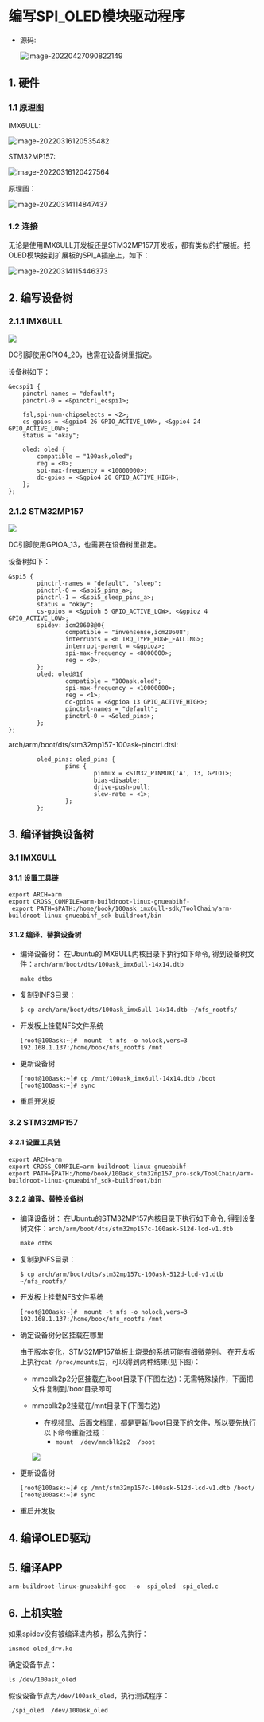 # 编写SPI_OLED模块驱动程序 #

* 源码:

  ![image-20220427090822149](pic/74_src_oled_drv.png)

## 1. 硬件

### 1.1 原理图

IMX6ULL:

![image-20220316120535482](pic/47_imx6ull_oled_sch.png)

STM32MP157:

![image-20220316120427564](pic/48_stm32mp157_oled_sch.png)



原理图：

![image-20220314114847437](pic/49_oled_sch.png)



### 1.2 连接

无论是使用IMX6ULL开发板还是STM32MP157开发板，都有类似的扩展板。把OLED模块接到扩展板的SPI_A插座上，如下：

![image-20220314115446373](pic/50_oled_on_extend_brd.png)





## 2. 编写设备树

### 2.1.1 IMX6ULL

![](pic/44_imx6ull_pro_extend_spi_a.png)

DC引脚使用GPIO4_20，也需在设备树里指定。

设备树如下：

```shell
&ecspi1 {
    pinctrl-names = "default";
    pinctrl-0 = <&pinctrl_ecspi1>;

    fsl,spi-num-chipselects = <2>;
    cs-gpios = <&gpio4 26 GPIO_ACTIVE_LOW>, <&gpio4 24 GPIO_ACTIVE_LOW>;
    status = "okay";

    oled: oled {
        compatible = "100ask,oled";
        reg = <0>;
        spi-max-frequency = <10000000>;
        dc-gpios = <&gpio4 20 GPIO_ACTIVE_HIGH>; 
    };
};
```





### 2.1.2 STM32MP157

![](pic/45_stm32mp157_pro_extend_spi_a.png)

DC引脚使用GPIOA_13，也需要在设备树里指定。

设备树如下：

```shell
&spi5 {
        pinctrl-names = "default", "sleep";
        pinctrl-0 = <&spi5_pins_a>;
        pinctrl-1 = <&spi5_sleep_pins_a>;
        status = "okay";
        cs-gpios = <&gpioh 5 GPIO_ACTIVE_LOW>, <&gpioz 4 GPIO_ACTIVE_LOW>;
        spidev: icm20608@0{
                compatible = "invensense,icm20608";
                interrupts = <0 IRQ_TYPE_EDGE_FALLING>;
                interrupt-parent = <&gpioz>;
                spi-max-frequency = <8000000>;
                reg = <0>;
        };
        oled: oled@1{
                compatible = "100ask,oled";
                spi-max-frequency = <10000000>;
                reg = <1>;
                dc-gpios = <&gpioa 13 GPIO_ACTIVE_HIGH>;
                pinctrl-names = "default";
                pinctrl-0 = <&oled_pins>;
        };
};
```



arch/arm/boot/dts/stm32mp157-100ask-pinctrl.dtsi:

```shell
        oled_pins: oled_pins {
                pins {
                        pinmux = <STM32_PINMUX('A', 13, GPIO)>;
                        bias-disable;
                        drive-push-pull;
                        slew-rate = <1>;
                };
        };
```







## 3. 编译替换设备树

### 3.1 IMX6ULL

#### 3.1.1 设置工具链

```shell
export ARCH=arm
export CROSS_COMPILE=arm-buildroot-linux-gnueabihf-
 export PATH=$PATH:/home/book/100ask_imx6ull-sdk/ToolChain/arm-buildroot-linux-gnueabihf_sdk-buildroot/bin
```


#### 3.1.2 编译、替换设备树

  * 编译设备树：
    在Ubuntu的IMX6ULL内核目录下执行如下命令,
    得到设备树文件：`arch/arm/boot/dts/100ask_imx6ull-14x14.dtb`

    ```shell
    make dtbs
    ```

  * 复制到NFS目录：

    ```shell
    $ cp arch/arm/boot/dts/100ask_imx6ull-14x14.dtb ~/nfs_rootfs/
    ```

  * 开发板上挂载NFS文件系统

    ```shell
    [root@100ask:~]#  mount -t nfs -o nolock,vers=3 192.168.1.137:/home/book/nfs_rootfs /mnt
    ```

* 更新设备树

    ```shell
    [root@100ask:~]# cp /mnt/100ask_imx6ull-14x14.dtb /boot
    [root@100ask:~]# sync
    ```

* 重启开发板



### 3.2 STM32MP157

#### 3.2.1 设置工具链

```shell
export ARCH=arm
export CROSS_COMPILE=arm-buildroot-linux-gnueabihf-
export PATH=$PATH:/home/book/100ask_stm32mp157_pro-sdk/ToolChain/arm-buildroot-linux-gnueabihf_sdk-buildroot/bin
```


#### 3.2.2 编译、替换设备树

  * 编译设备树：
    在Ubuntu的STM32MP157内核目录下执行如下命令,
    得到设备树文件：`arch/arm/boot/dts/stm32mp157c-100ask-512d-lcd-v1.dtb`

    ```shell
    make dtbs
    ```

  * 复制到NFS目录：

    ```shell
    $ cp arch/arm/boot/dts/stm32mp157c-100ask-512d-lcd-v1.dtb ~/nfs_rootfs/
    ```

  * 开发板上挂载NFS文件系统

    ```shell
    [root@100ask:~]#  mount -t nfs -o nolock,vers=3 192.168.1.137:/home/book/nfs_rootfs /mnt
    ```

* 确定设备树分区挂载在哪里

  由于版本变化，STM32MP157单板上烧录的系统可能有细微差别。
  在开发板上执行`cat /proc/mounts`后，可以得到两种结果(见下图)：

  * mmcblk2p2分区挂载在/boot目录下(下图左边)：无需特殊操作，下面把文件复制到/boot目录即可

  * mmcblk2p2挂载在/mnt目录下(下图右边)

    * 在视频里、后面文档里，都是更新/boot目录下的文件，所以要先执行以下命令重新挂载：
      * `mount  /dev/mmcblk2p2  /boot`

    ![](pic/46_boot_mount.png)

* 更新设备树

  ```shell
  [root@100ask:~]# cp /mnt/stm32mp157c-100ask-512d-lcd-v1.dtb /boot/
  [root@100ask:~]# sync
  ```

* 重启开发板



## 4. 编译OLED驱动



## 5. 编译APP

```shell
arm-buildroot-linux-gnueabihf-gcc  -o  spi_oled  spi_oled.c
```



## 6. 上机实验

如果spidev没有被编译进内核，那么先执行：

```shell
insmod oled_drv.ko
```



确定设备节点：

```shell
ls /dev/100ask_oled
```



假设设备节点为`/dev/100ask_oled`，执行测试程序：

```shell
./spi_oled  /dev/100ask_oled
```









